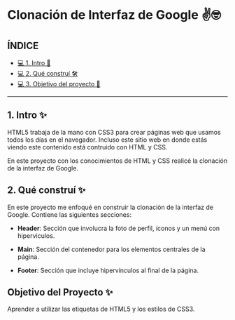# Clonación de Interfaz de Google ✌🤓

## ÍNDICE

* [💻 1. Intro 🤟](https://github.com/alejandracflores/clondeinterfazdegoogle/blob/main/README.md#1-intro)
* [💻 2. Qué construí 🛠](https://github.com/alejandracflores/clondeinterfazdegoogle/blob/main/README.md#2-qu%C3%A9-constru%C3%AD)
* [💻 3. Objetivo del proyecto 🎯](https://github.com/alejandracflores/clondeinterfazdegoogle/blob/main/README.md#objetivo-del-proyecto)

****

## 1. Intro ✨
HTML5 trabaja de la mano con CSS3 para crear páginas web que usamos todos los días en el navegador. Incluso este sitio web en donde estás viendo este contenido está contruido con HTML y CSS.

En este proyecto con los conocimientos de HTML y CSS realicé la clonación de la interfaz de Google.

## 2. Qué construí ✨
En este proyecto me enfoqué en construir la clonación de la interfaz de Google. Contiene las siguientes secciones:
* **Header**: Sección que involucra la foto de perfil, íconos y un menú con hiperviculos.

* **Main**: Sección del contenedor para los elementos centrales de la página.

* **Footer**: Sección que incluye hipervínculos al final de la página.

## Objetivo del Proyecto ✨
Aprender a utilizar las etiquetas de HTML5 y los estilos de CSS3.
